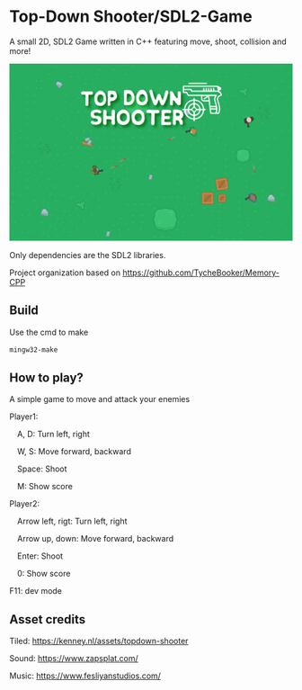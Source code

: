# Top-Down Shooter/SDL2-Game

A small 2D, SDL2 Game written in C++ featuring move, shoot, collision and more!

![](media/graphics/start_screen_background.png)

Only dependencies are the SDL2 libraries.

Project organization based on https://github.com/TycheBooker/Memory-CPP

## Build

Use the cmd to make

```bash
mingw32-make
```

## How to play?
A simple game to move and attack your enemies

Player1:

&ensp;&ensp;A, D: Turn left, right

&ensp;&ensp;W, S: Move forward, backward

&ensp;&ensp;Space: Shoot

&ensp;&ensp;M: Show score

Player2:

&ensp;&ensp;Arrow left, rigt: Turn left, right

&ensp;&ensp;Arrow up, down: Move forward, backward

&ensp;&ensp;Enter: Shoot

&ensp;&ensp;0: Show score

F11: dev mode

## Asset credits
Tiled: https://kenney.nl/assets/topdown-shooter

Sound: https://www.zapsplat.com/

Music: https://www.fesliyanstudios.com/